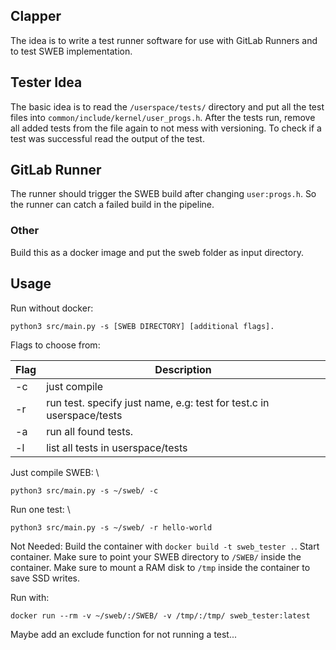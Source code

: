 
## Clapper

The idea is to write a test runner software for use with GitLab Runners and to test SWEB implementation.

## Tester Idea

The basic idea is to read the ``/userspace/tests/`` directory and put all the test files into ``common/include/kernel/user_progs.h``. After the tests run, remove all added tests from the file again to not mess with versioning.
To check if a test was successful read the output of the test.

## GitLab Runner

The runner should trigger the SWEB build after changing `user:progs.h`. So the runner can catch a failed build in the pipeline.

### Other

Build this as a docker image and put the sweb folder as input directory.

## Usage

Run without docker:

`python3 src/main.py -s [SWEB DIRECTORY] [additional flags].`

Flags to choose from:

| Flag | Description                                                          |
| ---- | -------------------------------------------------------------------- |
| -c   | just compile                                                         |
| -r   | run test. specify just name, e.g: test for test.c in userspace/tests |
| -a   | run all found tests.                                                 |
| -l   | list all tests in userspace/tests                                    |



Just compile SWEB: \

```
python3 src/main.py -s ~/sweb/ -c
```



Run one test: \

```
python3 src/main.py -s ~/sweb/ -r hello-world
```


Not Needed:
Build the container with `docker build -t sweb_tester .`.
Start container. Make sure to point your SWEB directory to `/SWEB/` inside the container.
Make sure to mount a RAM disk to `/tmp` inside the container to save SSD writes.

Run with:

```
docker run --rm -v ~/sweb/:/SWEB/ -v /tmp/:/tmp/ sweb_tester:latest
```

Maybe add an exclude function for not running a test...
